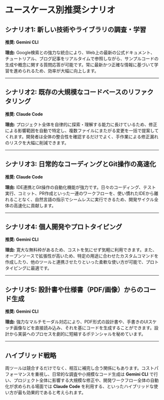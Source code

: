# ユースケース別推奨シナリオ

## シナリオ1: 新しい技術やライブラリの調査・学習

**推奨: Gemini CLI**

**理由:**
Google検索との強力な統合により、Web上の最新の公式ドキュメント、チュートリアル、ブログ記事をリアルタイムで参照しながら、サンプルコードの生成や概念に関する質問応答が可能です。常に最新かつ正確な情報に基づいて学習を進められるため、効率が大幅に向上します。

---

## シナリオ2: 既存の大規模なコードベースのリファクタリング

**推奨: Claude Code**

**理由:**
プロジェクト全体を自律的に探索・理解する能力に長けているため、修正による影響範囲を自動で特定し、複数ファイルにまたがる変更を一括で提案してくれます。開発者は全体の整合性を確認するだけでよく、手作業による修正漏れのリスクを大幅に削減できます。

---

## シナリオ3: 日常的なコーディングとGit操作の高速化

**推奨: Claude Code**

**理由:**
IDE連携とGit操作の自動化機能が強力です。日々のコーディング、テスト実行、コミット、PR作成といった一連のワークフローを、使い慣れたIDEから離れることなく、自然言語の指示でシームレスに実行できるため、開発サイクル全体の高速化に貢献します。

---

## シナリオ4: 個人開発やプロトタイピング

**推奨: Gemini CLI**

**理由:**
寛大な無料枠があるため、コストを気にせず気軽に利用できます。また、オープンソースで拡張性が高いため、特定の用途に合わせたカスタムコマンドを作成したり、他のツールと連携させたりといった柔軟な使い方が可能で、プロトタイピングに最適です。

---

## シナリオ5: 設計書や仕様書（PDF/画像）からのコード生成

**推奨: Gemini CLI**

**理由:**
強力なマルチモーダル対応により、PDF形式の設計書や、手書きのUIスケッチ画像などを直接読み込み、それを基にコードを生成することができます。設計から実装へのプロセスを劇的に短縮するポテンシャルを秘めています。

---

## ハイブリッド戦略

両ツールは競合するだけでなく、相互に補完し合う関係にもあります。コストパフォーマンスを重視し、日常的な調査や小規模なコード生成は **Gemini CLI** で行い、プロジェクト全体に影響する大規模な修正や、開発ワークフロー全体の自動化が求められる場面では **Claude Code** を利用する、といったハイブリッドな使い方が最も効果的であると考えられます。
